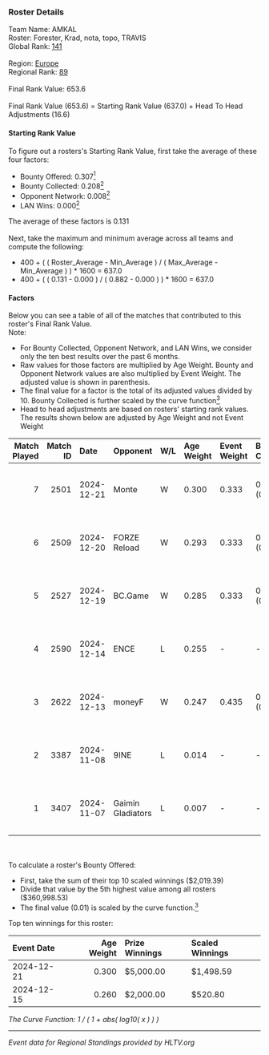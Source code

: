 ### Roster Details<br />
Team Name: AMKAL<br />
Roster: Forester, Krad, nota, topo, TRAVIS<br />
Global Rank: [141](../../standings_global_2025_05_05.md)<br />
<br />
Region: [Europe]( ../../standings_europe_2025_05_05.md)<br />
Regional Rank: [89]( ../../standings_europe_2025_05_05.md)<br />
<br />
Final Rank Value:  653.6<br />
<br />
Final Rank Value (653.6) = Starting Rank Value (637.0) + Head To Head Adjustments (16.6)<br />

#### Starting Rank Value<br />
To figure out a rosters's Starting Rank Value, first take the average of these four factors:<br />
- Bounty Offered: 0.307[<sup>1</sup>](#table2)
- Bounty Collected: 0.208[<sup>2</sup>](#table1)
- Opponent Network: 0.008[<sup>2</sup>](#table1)
- LAN Wins: 0.000[<sup>2</sup>](#table1)

The average of these factors is 0.131<br />
<br />
Next, take the maximum and minimum average across all teams and compute the following:<br />
- 400 + ( ( Roster_Average - Min_Average ) / ( Max_Average - Min_Average ) ) * 1600 = 637.0
- 400 + ( ( 0.131 - 0.000 ) / ( 0.882 - 0.000 ) ) * 1600 = 637.0


#### Factors<br />
Below you can see a table of all of the matches that contributed to this roster's Final Rank Value.<br />
Note:<br />

- For Bounty Collected, Opponent Network, and LAN Wins, we consider only the ten best results over the past 6 months.
- Raw values for those factors are multiplied by Age Weight. Bounty and Opponent Network values are also multiplied by Event Weight. The adjusted value is shown in parenthesis.
- The final value for a factor is the total of its adjusted values divided by 10. Bounty Collected is further scaled by the curve function[<sup>3</sup>](#curveFunction)
- Head to head adjustments are based on rosters' starting rank values. The results shown below are adjusted by Age Weight and not Event Weight
<span id="table1"></span><br />


| Match Played | Match ID | Date       | Opponent          | W/L | Age Weight | Event Weight | Bounty Collected | Opponent Network | LAN Wins  | H2H Adj. | Roster                             |
| -: | -: | :- | :- | :- | :- | :- | :- | :- | :- | -: | :- |
|            7 |     2501 | 2024-12-21 | Monte             | W   | 0.300      | 0.333        | 0.005 (0.001)    | 0.493 (0.049)    | 0 (0.000) |     6.05 | Forester, Krad, nota, topo, TRAVIS |
|            6 |     2509 | 2024-12-20 | FORZE Reload      | W   | 0.293      | 0.333        | 0.005 (0.000)    | 0.078 (0.008)    | 0 (0.000) |     4.51 | Forester, Krad, nota, topo, TRAVIS |
|            5 |     2527 | 2024-12-19 | BC.Game           | W   | 0.285      | 0.333        | 0.006 (0.001)    | 0.059 (0.006)    | 0 (0.000) |     4.61 | Forester, Krad, nota, topo, TRAVIS |
|            4 |     2590 | 2024-12-14 | ENCE              | L   | 0.255      | -            | -                | -                | -         |    -0.90 | Forester, Krad, nota, topo, TRAVIS |
|            3 |     2622 | 2024-12-13 | moneyF            | W   | 0.247      | 0.435        | 0.000 (0.000)    | 0.126 (0.014)    | 0 (0.000) |     2.64 | Forester, Krad, nota, topo, TRAVIS |
|            2 |     3387 | 2024-11-08 | 9INE              | L   | 0.014      | -            | -                | -                | -         |    -0.26 | Forester, Krad, nota, topo, TRAVIS |
|            1 |     3407 | 2024-11-07 | Gaimin Gladiators | L   | 0.007      | -            | -                | -                | -         |    -0.09 | Forester, Krad, nota, topo, TRAVIS |

<br />
<span id="table2"></span><br />
To calculate a roster's Bounty Offered:<br />

- First, take the sum of their top 10 scaled winnings ($2,019.39)
- Divide that value by the 5th highest value among all rosters ($360,998.53)
- The final value (0.01) is scaled by the curve function.[<sup>3</sup>](#curveFunction)

Top ten winnings for this roster:<br />

| Event Date | Age Weight | Prize Winnings | Scaled Winnings |
| :- | -: | :- | :- |
| 2024-12-21 |      0.300 | $5,000.00      | $1,498.59       |
| 2024-12-15 |      0.260 | $2,000.00      | $520.80         |


<span id="curveFunction"></span>_The Curve Function: 1 / ( 1 + abs( log10( x ) ) )_<br />

---
_Event data for Regional Standings provided by HLTV.org_<br />

